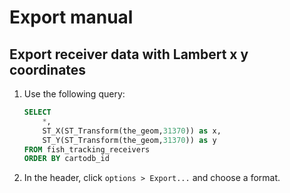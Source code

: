 # Export manual

## Export receiver data with Lambert x y coordinates

1. Use the following query:
    ```SQL
    SELECT
        *,
        ST_X(ST_Transform(the_geom,31370)) as x,
        ST_Y(ST_Transform(the_geom,31370)) as y
    FROM fish_tracking_receivers
    ORDER BY cartodb_id
    ```
2. In the header, click `options > Export...` and choose a format.
